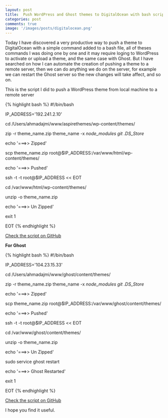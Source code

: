 ```yaml
---
layout: post
title:  Push WordPress and Ghost themes to DigitalOcean with bash script
categories: post
comments: true
image: '/images/posts/digitalocean.png'
---
```


Today I have discovered a very productive way to push a theme to DigitalOcean with a simple command added to a bash file, all of theses commands I was doing one by one and it may require loging to WordPress to activate or upload a theme, and the same case with Ghost. But I have searched on how I can automate the creation of pushing a theme to a remote server, then we can do anything we do on the server, for example we can restart the Ghost server so the new changes will take affect, and so on.

This is the script I did to push a WordPress theme from local machine to a remote server

{% highlight bash %}
#!/bin/bash

IP_ADDRESS='192.241.2.10'

cd /Users/ahmadajmi/www/aspirethemes/wp-content/themes/

zip -r theme_name.zip theme_name -x *node_modules* *git* *.DS_Store*

echo '===>> Zipped'

scp theme_name.zip root@$IP_ADDRESS:/var/www/html/wp-content/themes/

echo '===>> Pushed'

ssh -t -t root@$IP_ADDRESS << EOT

cd /var/www/html/wp-content/themes/

unzip -o theme_name.zip

echo '===>> Un Zipped'

exit 1

EOT
{% endhighlight %}

[Check the script on GitHub](https://gist.github.com/ahmadajmi/2a15e1ed8ea5e984d437)

**For Ghost**

{% highlight bash %}
#!/bin/bash

IP_ADDRESS='104.23.15.33'

cd /Users/ahmadajmi/www/ghost/content/themes/

zip -r theme_name.zip theme_name -x *node_modules* *git* *.DS_Store*

echo '===>> Zipped'

scp theme_name.zip root@$IP_ADDRESS:/var/www/ghost/content/themes/

echo '===>> Pushed'

ssh -t -t root@$IP_ADDRESS << EOT

cd /var/www/ghost/content/themes/

unzip -o theme_name.zip

echo '===>> Un Zipped'

sudo service ghost restart

echo '===>> Ghost Restarted'

exit 1

EOT
{% endhighlight %}

[Check the script on GitHub](https://gist.github.com/ahmadajmi/4700819ad2707fbe0813)

I hope you find it useful.